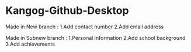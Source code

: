 # Kangog-Github-Desktop

Made in New branch :
1.Add contact number
2.Add email address

Made in Subnew branch :
1.Personal information
2.Add school background
3.Add achievements
